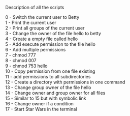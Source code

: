 Description of all the scripts

0 - Switch the current user to Betty\
1 - Print the current user\
2 - Print all groups of the current user\
3 - Change the owner of the file hello to betty\
4 - Create a empty file called hello\
5 - Add execute permission to the file hello\
6 - Add multiple permissions\
7 - chmod 777\
8 - chmod 007\
9 - chmod 753 hello\
10 - Copy permission from one file existing\
11 - add permissions to all subdirectories\
12 - Create a directory with permissions in one command\
13 - Change group owner of the file hello\
14 - Change owner and group owner for all files\
15 - Similar to 15 but with symbolic link\
16 - Change owner if a condition\
17 - Start Star Wars in the terminal
